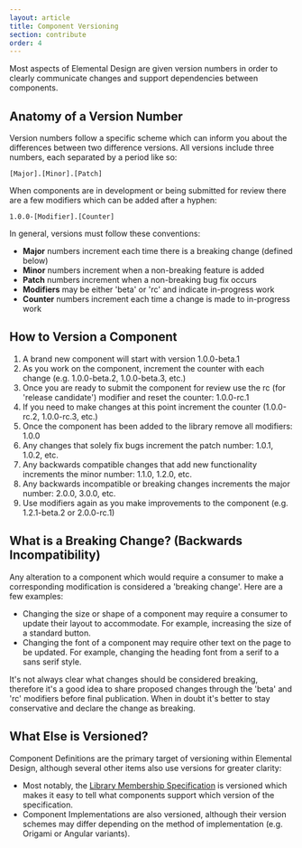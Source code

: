 ```yaml
---
layout: article
title: Component Versioning
section: contribute
order: 4
---
```


Most aspects of Elemental Design are given version numbers in order to clearly communicate changes and support dependencies between components.

## Anatomy of a Version Number
Version numbers follow a specific scheme which can inform you about the differences between two difference versions. All versions include three numbers, each separated by a period like so:

`[Major].[Minor].[Patch]`

When components are in development or being submitted for review there are a few modifiers which can be added after a hyphen:

`1.0.0-[Modifier].[Counter]`

In general, versions must follow these conventions:

- **Major** numbers increment each time there is a breaking change (defined below)
- **Minor** numbers increment when a non-breaking feature is added
- **Patch** numbers increment when a non-breaking bug fix occurs
- **Modifiers** may be either 'beta' or 'rc' and indicate in-progress work
- **Counter** numbers increment each time a change is made to in-progress work

## How to Version a Component

1. A brand new component will start with version 1.0.0-beta.1
2. As you work on the component, increment the counter with each change (e.g. 1.0.0-beta.2, 1.0.0-beta.3, etc.)
3. Once you are ready to submit the component for review use the rc (for 'release candidate') modifier and reset the counter: 1.0.0-rc.1
4. If you need to make changes at this point increment the counter (1.0.0-rc.2, 1.0.0-rc.3, etc.)
5. Once the component has been added to the library remove all modifiers: 1.0.0
6. Any changes that solely fix bugs increment the patch number: 1.0.1, 1.0.2, etc.
7. Any backwards compatible changes that add new functionality increments the minor number: 1.1.0, 1.2.0, etc.
8. Any backwards incompatible or breaking changes increments the major number: 2.0.0, 3.0.0, etc.
9. Use modifiers again as you make improvements to the component (e.g. 1.2.1-beta.2 or 2.0.0-rc.1)

## What is a Breaking Change? (Backwards Incompatibility)
Any alteration to a component which would require a consumer to make a corresponding modification is considered a 'breaking change'. Here are a few examples:

- Changing the size or shape of a component may require a consumer to update their layout to accommodate. For example, increasing the size of a standard button.
- Changing the font of a component may require other text on the page to be updated. For example, changing the heading font from a serif to a sans serif style.

It's not always clear what changes should be considered breaking, therefore it's a good idea to share proposed changes through the 'beta' and 'rc' modifiers before final publication. When in doubt it's better to stay conservative and declare the change as breaking.

## What Else is Versioned?
Component Definitions are the primary target of versioning within Elemental Design, although several other items also use versions for greater clarity:

- Most notably, the [Library Membership Specification]({{site.baseurl}}/membership-spec) is versioned which makes it easy to tell what components support which version of the specification.
- Component Implementations are also versioned, although their version schemes may differ depending on the method of implementation (e.g. Origami or Angular variants).
